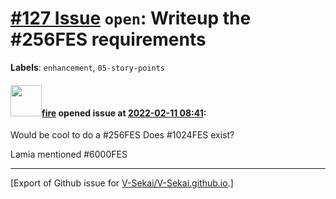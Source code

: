 # [\#127 Issue](https://github.com/V-Sekai/V-Sekai.github.io/issues/127) `open`: Writeup the #256FES requirements
**Labels**: `enhancement`, `05-story-points`


#### <img src="https://avatars.githubusercontent.com/u/32321?u=c2e06a3d2b49a467aa907e54aa259516440267cc&v=4" width="50">[fire](https://github.com/fire) opened issue at [2022-02-11 08:41](https://github.com/V-Sekai/V-Sekai.github.io/issues/127):

Would be cool to do a #256FES Does #1024FES exist?

Lamia mentioned #6000FES 




-------------------------------------------------------------------------------



[Export of Github issue for [V-Sekai/V-Sekai.github.io](https://github.com/V-Sekai/V-Sekai.github.io).]
